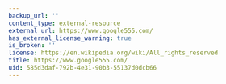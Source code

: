 ```yaml
---
backup_url: ''
content_type: external-resource
external_url: https://www.google555.com/
has_external_license_warning: true
is_broken: ''
license: https://en.wikipedia.org/wiki/All_rights_reserved
title: https://www.google555.com/
uid: 585d3daf-792b-4e31-90b3-55137d0dcb66
---
```

